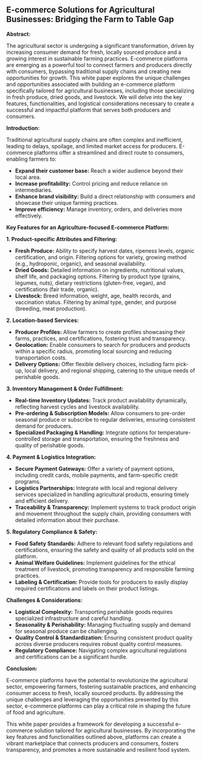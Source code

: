 ##  E-commerce Solutions for Agricultural Businesses: Bridging the Farm to Table Gap

**Abstract:**

The agricultural sector is undergoing a significant transformation, driven by increasing consumer demand for fresh, locally sourced produce and a growing interest in sustainable farming practices. E-commerce platforms are emerging as a powerful tool to connect farmers and producers directly with consumers, bypassing traditional supply chains and creating new opportunities for growth. This white paper explores the unique challenges and opportunities associated with building an e-commerce platform specifically tailored for agricultural businesses, including those specializing in fresh produce, dried goods, and livestock. We will delve into the key features, functionalities, and logistical considerations necessary to create a successful and impactful platform that serves both producers and consumers.

**Introduction:**

Traditional agricultural supply chains are often complex and inefficient, leading to delays, spoilage, and limited market access for producers. E-commerce platforms offer a streamlined and direct route to consumers, enabling farmers to:

* **Expand their customer base:** Reach a wider audience beyond their local area.
* **Increase profitability:** Control pricing and reduce reliance on intermediaries.
* **Enhance brand visibility:** Build a direct relationship with consumers and showcase their unique farming practices.
* **Improve efficiency:** Manage inventory, orders, and deliveries more effectively.

**Key Features for an Agriculture-focused E-commerce Platform:**

**1. Product-specific Attributes and Filtering:**

* **Fresh Produce:**  Ability to specify harvest dates, ripeness levels, organic certification, and origin. Filtering options for variety, growing method (e.g., hydroponic, organic), and seasonal availability.
* **Dried Goods:** Detailed information on ingredients, nutritional values, shelf life, and packaging options. Filtering by product type (grains, legumes, nuts), dietary restrictions (gluten-free, vegan), and certifications (fair trade, organic).
* **Livestock:** Breed information, weight, age, health records, and vaccination status. Filtering by animal type, gender, and purpose (breeding, meat production).

**2. Location-based Services:**

* **Producer Profiles:** Allow farmers to create profiles showcasing their farms, practices, and certifications, fostering trust and transparency.
* **Geolocation:** Enable consumers to search for producers and products within a specific radius, promoting local sourcing and reducing transportation costs.
* **Delivery Options:** Offer flexible delivery choices, including farm pick-up, local delivery, and regional shipping, catering to the unique needs of perishable goods.

**3. Inventory Management & Order Fulfillment:**

* **Real-time Inventory Updates:** Track product availability dynamically, reflecting harvest cycles and livestock availability.
* **Pre-ordering & Subscription Models:** Allow consumers to pre-order seasonal produce or subscribe to regular deliveries, ensuring consistent demand for producers.
* **Specialized Packaging & Handling:** Integrate options for temperature-controlled storage and transportation, ensuring the freshness and quality of perishable goods.

**4. Payment & Logistics Integration:**

* **Secure Payment Gateways:** Offer a variety of payment options, including credit cards, mobile payments, and farm-specific credit programs.
* **Logistics Partnerships:** Integrate with local and regional delivery services specialized in handling agricultural products, ensuring timely and efficient delivery.
* **Traceability & Transparency:** Implement systems to track product origin and movement throughout the supply chain, providing consumers with detailed information about their purchase.

**5. Regulatory Compliance & Safety:**

* **Food Safety Standards:** Adhere to relevant food safety regulations and certifications, ensuring the safety and quality of all products sold on the platform.
* **Animal Welfare Guidelines:** Implement guidelines for the ethical treatment of livestock, promoting transparency and responsible farming practices.
* **Labeling & Certification:** Provide tools for producers to easily display required certifications and labels on their product listings.

**Challenges & Considerations:**

* **Logistical Complexity:** Transporting perishable goods requires specialized infrastructure and careful handling.
* **Seasonality & Perishability:** Managing fluctuating supply and demand for seasonal produce can be challenging.
* **Quality Control & Standardization:** Ensuring consistent product quality across diverse producers requires robust quality control measures.
* **Regulatory Compliance:** Navigating complex agricultural regulations and certifications can be a significant hurdle.

**Conclusion:**

E-commerce platforms have the potential to revolutionize the agricultural sector, empowering farmers, fostering sustainable practices, and enhancing consumer access to fresh, locally sourced products. By addressing the unique challenges and leveraging the opportunities presented by this sector, e-commerce platforms can play a critical role in shaping the future of food and agriculture.

This white paper provides a framework for developing a successful e-commerce solution tailored for agricultural businesses. By incorporating the key features and functionalities outlined above, platforms can create a vibrant marketplace that connects producers and consumers, fosters transparency, and promotes a more sustainable and resilient food system. 
